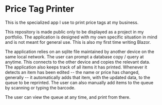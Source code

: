# Price Tag Printer

This is the specialized app I use to print price tags at my business.

This repository is made public only to be displayed as a project in my portfolio. The application is designed with my own specific situation in mind and is not meant for general use. This is also my first time writing Blazor.

The application relies on an sqlite file maintained by another device on the same local network. The user can prompt a database copy / query at anytime. This connects to the other device and copies the relevant data. The application also keeps track of all items it has printed. Whenever it detects an item has been edited -- the name or price has changed, generally -- it automatically adds that item, with the updated data, to the queue to be reprinted. The user can also manually add items to the queue by scanning or typing the barcode.

The user can view the queue at any time, and print from there.